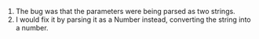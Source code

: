 1. The bug was that the parameters were being parsed as two strings.
2. I would fix it by parsing it as a Number instead, converting the string into a number.